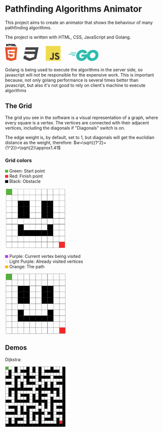 # Pathfinding Algorithms Animator
This project aims to create an animator that shows the behaviour of many pathfinding algorithms.

The project is written with HTML, CSS, JavaScript and Golang.
<div float="left">
    <img src="readme_files/html.svg" width=40>&nbsp;&nbsp;&nbsp;&nbsp;
    <img src="readme_files/css.svg" width=50>
    &nbsp;&nbsp;&nbsp;&nbsp;
    <img src="readme_files/javascript.svg" width=50>
    &nbsp;&nbsp;&nbsp;&nbsp;
    <img src="readme_files/go.svg" width=100>
</div>
<br>
Golang is being used to execute the algorithms in the server side, so javascript will not be responsible for the expensive work. This is important because, not only golang performance is several times better than javascript, but also it's not good to rely on client's machine to execute algorithms


## The Grid
The grid you see in the software is a visual representation of a graph, where every square is a vertex. The vertices are connected with their adjacent vertices, including the diagonals if "Diagonals" switch is on.

The edge weight is, by default, set to 1, but diagonals will get the euclidian distance as the weight, therefore:
$w=\sqrt{{1^2}+{1^2}}=\sqrt{2}\approx1.41$

### Grid colors
<img src="readme_files/green.png" width=10> Green: Start point<br>
<img src="readme_files/red.png" width=10> Red: Finish point<br>
<img src="readme_files/black.png" width=10> Black: Obstacle<br>

<img src="readme_files/gridcolors.png" width=200>

<img src="readme_files/purple.png" width=10> Purple: Current vertex being visited<br>
<img src="readme_files/light-purple.png" width=10> Light Purple: Already visited vertices<br>
<img src="readme_files/orange.png" width=10> Orange: The path<br>

<img src="readme_files/pathfinding-demo.gif" width=200>

## Demos
Dijkstra:

<img src="readme_files/pathfinding-demo2.gif" width=200>

